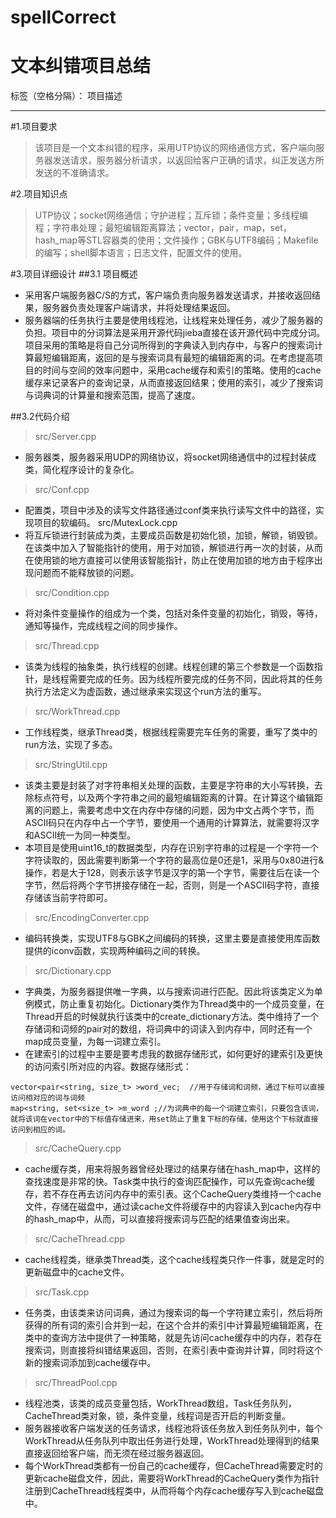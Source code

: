 spellCorrect
============
# 文本纠错项目总结

标签（空格分隔）： 项目描述

---
#1.项目要求

> 该项目是一个文本纠错的程序，采用UTP协议的网络通信方式，客户端向服务器发送请求，服务器分析请求，以返回给客户正确的请求，纠正发送方所发送的不准确请求。

#2.项目知识点

> UTP协议；socket网络通信；守护进程；互斥锁；条件变量；多线程编程；字符串处理；最短编辑距离算法；vector，pair，map，set，hash_map等STL容器类的使用；文件操作；GBK与UTF8编码；Makefile的编写；shell脚本语言；日志文件，配置文件的使用。

#3.项目详细设计
##3.1 项目概述

 - 采用客户端服务器C/S的方式，客户端负责向服务器发送请求，并接收返回结果，服务器负责处理客户端请求，并将处理结果返回。
 - 服务器端的任务执行主要是使用线程池，让线程来处理任务，减少了服务器的负担。项目中的分词算法是采用开源代码jieba直接在该开源代码中完成分词。项目采用的策略是将自己分词所得到的字典读入到内存中，与客户的搜索词计算最短编辑距离，返回的是与搜索词具有最短的编辑距离的词。在考虑提高项目的时间与空间的效率问题中，采用cache缓存和索引的策略。使用的cache缓存来记录客户的查询记录，从而直接返回结果；使用的索引，减少了搜索词与词典词的计算量和搜索范围，提高了速度。

##3.2代码介绍

> src/Server.cpp

 - 服务器类，服务器采用UDP的网络协议，将socket网络通信中的过程封装成类，简化程序设计的复杂化。

> src/Conf.cpp

 - 配置类，项目中涉及的读写文件路径通过conf类来执行读写文件中的路径，实现项目的软编码。
src/MutexLock.cpp
 - 将互斥锁进行封装成为类，主要成员函数是初始化锁，加锁，解锁，销毁锁。在该类中加入了智能指针的使用，用于对加锁，解锁进行再一次的封装，从而在使用锁的地方直接可以使用该智能指针，防止在使用加锁的地方由于程序出现问题而不能释放锁的问题。

> src/Condition.cpp

 - 将对条件变量操作的组成为一个类，包括对条件变量的初始化，销毁，等待，通知等操作，完成线程之间的同步操作。

> src/Thread.cpp

 - 该类为线程的抽象类，执行线程的创建。线程创建的第三个参数是一个函数指针，是线程需要完成的任务。因为线程所要完成的任务不同，因此将其的任务执行方法定义为虚函数，通过继承来实现这个run方法的重写。

> src/WorkThread.cpp

 - 工作线程类，继承Thread类，根据线程需要完车任务的需要，重写了类中的run方法，实现了多态。

> src/StringUtil.cpp

 - 该类主要是封装了对字符串相关处理的函数，主要是字符串的大小写转换，去除标点符号，以及两个字符串之间的最短编辑距离的计算。在计算这个编辑距离的问题上，需要考虑中文在内存中存储的问题，因为中文占两个字节，而ASCII码只在内存中占一个字节，要使用一个通用的计算算法，就需要将汉字和ASCII统一为同一种类型。
 - 本项目是使用uint16_t的数据类型，内存在识别字符串的过程是一个字符一个字符读取的，因此需要判断第一个字符的最高位是0还是1，采用与0x80进行&操作，若是大于128，则表示该字节是汉字的第一个字节，需要往后在读一个字节，然后将两个字节拼接存储在一起，否则，则是一个ASCII码字符，直接存储该当前字符即可。

> src/EncodingConverter.cpp

 - 编码转换类，实现UTF8与GBK之间编码的转换，这里主要是直接使用库函数提供的iconv函数，实现两种编码之间的转换。

> src/Dictionary.cpp

 - 字典类，为服务器提供唯一字典，以与搜索词进行匹配。因此将该类定义为单例模式，防止重复初始化。Dictionary类作为Thread类中的一个成员变量，在Thread开启的时候就执行该类中的create_dictionary方法。类中维持了一个存储词和词频的pair对的数组，将词典中的词读入到内存中，同时还有一个map成员变量，为每一词建立索引。
 - 在建索引的过程中主要是要考虑我的数据存储形式，如何更好的建索引及更快的访问索引所对应的内容。数据存储形式：

```
vector<pair<string, size_t> >word_vec;	//用于存储词和词频，通过下标可以直接访问相对应的词与词频
map<string, set<size_t> >m_word ;//为词典中的每一个词建立索引，只要包含该词，就将该词在vector中的下标值存储进来，用set防止了重复下标的存储，使用这个下标就直接访问到相应的词。
```

> src/CacheQuery.cpp

 - cache缓存类，用来将服务器曾经处理过的结果存储在hash_map中，这样的查找速度是非常的快。Task类中执行的查询匹配操作，可以先查询cache缓存，若不存在再去访问内存中的索引表。这个CacheQuery类维持一个cache文件，存储在磁盘中，通过读cache文件将缓存中的内容读入到cache内存中的hash_map中，从而，可以直接将搜索词与匹配的结果值查询出来。

> src/CacheThread.cpp

 - cache线程类，继承类Thread类，这个cache线程类只作一件事，就是定时的更新磁盘中的cache文件。

> src/Task.cpp

 - 任务类，由该类来访问词典，通过为搜索词的每一个字符建立索引，然后将所获得的所有词的索引合并到一起，在这个合并的索引中计算最短编辑距离，在类中的查询方法中提供了一种策略，就是先访问cache缓存中的内存，若存在搜索词，则直接将纠错结果返回，否则，在索引表中查询并计算，同时将这个新的搜索词添加到cache缓存中。

> src/ThreadPool.cpp

 - 线程池类，该类的成员变量包括，WorkThread数组，Task任务队列，CacheThread类对象，锁，条件变量，线程词是否开启的判断变量。
 - 服务器接收客户端发送的任务请求，线程池将该任务放入到任务队列中，每个WorkThread从任务队列中取出任务进行处理，WorkThread处理得到的结果直接返回给客户端，而无须在经过服务器返回。
 - 每个WorkThread类都有一份自己的cache缓存，但CacheThread需要定时的更新cache磁盘文件，因此，需要将WorkThread的CacheQuery类作为指针注册到CacheThread线程类中，从而将每个内存cache缓存写入到cache磁盘中。


